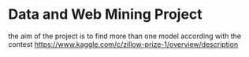 # Data and Web Mining Project
the aim of the project is to find more than one model according with the contest https://www.kaggle.com/c/zillow-prize-1/overview/description